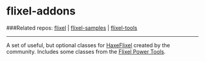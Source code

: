 flixel-addons
=============
###Related repos: [flixel](https://github.com/HaxeFlixel/flixel) | [flixel-samples](https://github.com/HaxeFlixel/flixel-samples) | [flixel-tools](https://github.com/HaxeFlixel/flixel-tools)
______________________________________________________
A set of useful, but optional classes for [HaxeFlixel](https://github.com/HaxeFlixel/flixel) created by the community. Includes some classes from the [Flixel Power Tools](https://github.com/photonstorm/Flixel-Power-Tools).
